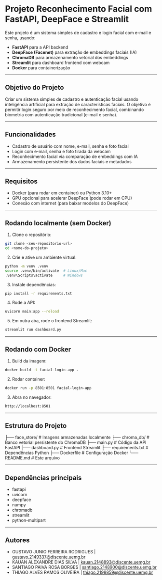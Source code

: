 # Projeto Reconhecimento Facial com FastAPI, DeepFace e Streamlit

Este projeto é um sistema simples de cadastro e login facial com e-mail e senha, usando:

- **FastAPI** para a API backend
- **DeepFace (Facenet)** para extração de embeddings faciais (IA)
- **ChromaDB** para armazenamento vetorial dos embeddings
- **Streamlit** para dashboard frontend com webcam
- **Docker** para containerização

---

## Objetivo do Projeto
Criar um sistema simples de cadastro e autenticação facial usando inteligência artificial para extração de características faciais. O objetivo é permitir login seguro por meio de reconhecimento facial, combinando biometria com autenticação tradicional (e-mail e senha).

---

## Funcionalidades

- Cadastro de usuário com nome, e-mail, senha e foto facial
- Login com e-mail, senha e foto tirada da webcam
- Reconhecimento facial via comparação de embeddings com IA
- Armazenamento persistente dos dados faciais e metadados

---

## Requisitos

- Docker (para rodar em container) ou Python 3.10+
- GPU opcional para acelerar DeepFace (pode rodar em CPU)
- Conexão com internet (para baixar modelos do DeepFace)

---

## Rodando localmente (sem Docker)

1. Clone o repositório:

```bash
git clone <seu-repositorio-url>
cd <nome-do-projeto>
```

2. Crie e ative um ambiente virtual:

```bash
python -m venv .venv
source .venv/bin/activate  # Linux/Mac
.venv\Scripts\activate     # Windows
```

3. Instale dependências:

```bash
pip install -r requirements.txt
```

4. Rode a API:

```bash
uvicorn main:app --reload
```

5. Em outra aba, rode o frontend Streamlit:

```bash
streamlit run dashboard.py
```

---

## Rodando com Docker

1. Build da imagem:

```bash
docker build -t facial-login-app .
```

2. Rodar container:

```bash
docker run -p 8501:8501 facial-login-app
```

3. Abra no navegador:

```bash
http://localhost:8501
```

---

## Estrutura do Projeto

├── face_store/          # Imagens armazenadas localmente
├── chroma_db/           # Banco vetorial persistente do ChromaDB
├── main.py              # Código da API FastAPI
├── dashboard.py         # Frontend Streamlit
├── requirements.txt     # Dependências Python
├── Dockerfile           # Configuração Docker
└── README.md            # Este arquivo

---

## Dependências principais

- fastapi
- uvicorn
- deepface
- numpy
- chromadb
- streamlit
- python-multipart

---

## Autores
- GUSTAVO JUNIO FERREIRA RODRIGUES | gustavo.2149337@discente.uemg.br
- KAUAN ALEXANDRE DIAS SILVA | kauan.2148893@discente.uemg.br
- SANTIAGO PAIVA ROSA BORGES | santiago.2148900@discente.uemg.br
- THIAGO ALVES RAMOS OLIVEIRA | thiago.2198859@discente.uemg.br
